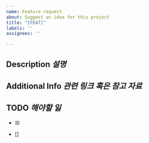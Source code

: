```yaml
---
name: Feature request
about: Suggest an idea for this project
title: "[FEAT]"
labels: ''
assignees: ''

---
```


## **Description** *설명*


## **Additional Info** *관련 링크 혹은 참고 자료*


## **TODO** *해야할 일*
- [x] 
- []
